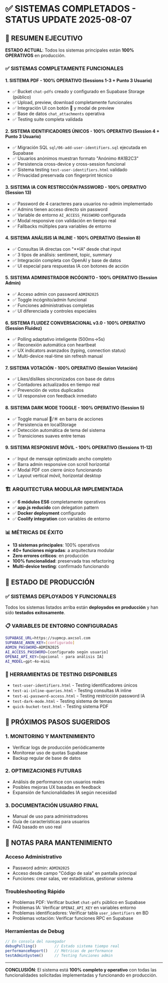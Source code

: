 # ✅ SISTEMAS COMPLETADOS - STATUS UPDATE 2025-08-07

## 🎯 RESUMEN EJECUTIVO

**ESTADO ACTUAL**: Todos los sistemas principales están **100% OPERATIVOS** en producción.

### ✅ SISTEMAS COMPLETAMENTE FUNCIONALES

#### 1. **SISTEMA PDF - 100% OPERATIVO** (Sessions 1-3 + Punto 3 Usuario)
- ✅ Bucket `chat-pdfs` creado y configurado en Supabase Storage (público)
- ✅ Upload, preview, download completamente funcionales
- ✅ Integración UI con botón 📎 y modal de preview
- ✅ Base de datos `chat_attachments` operativa
- ✅ Testing suite completa validada

#### 2. **SISTEMA IDENTIFICADORES ÚNICOS - 100% OPERATIVO** (Session 4 + Punto 3 Usuario)
- ✅ Migración SQL `sql/06-add-user-identifiers.sql` ejecutada en Supabase
- ✅ Usuarios anónimos muestran formato "Anónimo #A1B2C3"
- ✅ Persistencia cross-device y cross-session funcional
- ✅ Sistema testing `test-user-identifiers.html` validado
- ✅ Privacidad preservada con fingerprint técnico

#### 3. **SISTEMA IA CON RESTRICCIÓN PASSWORD - 100% OPERATIVO** (Session 13)
- ✅ Password de 4 caracteres para usuarios no-admin implementado
- ✅ Admins tienen acceso directo sin password
- ✅ Variable de entorno `AI_ACCESS_PASSWORD` configurada
- ✅ Modal responsive con validación en tiempo real
- ✅ Fallbacks múltiples para variables de entorno

#### 4. **SISTEMA ANÁLISIS IA INLINE - 100% OPERATIVO** (Session 8)
- ✅ Consultas IA directas con "**IA" desde chat input
- ✅ 3 tipos de análisis: sentiment, topic, summary
- ✅ Integración completa con OpenAI y base de datos
- ✅ UI especial para respuestas IA con botones de acción

#### 5. **SISTEMA ADMINISTRADOR INCÓGNITO - 100% OPERATIVO** (Session Admin)
- ✅ Acceso admin con password `ADMIN2025`
- ✅ Toggle incógnito/admin funcional
- ✅ Funciones administrativas completas
- ✅ UI diferenciada y controles especiales

#### 6. **SISTEMA FLUIDEZ CONVERSACIONAL v3.0 - 100% OPERATIVO** (Session Fluidez)
- ✅ Polling adaptativo inteligente (500ms→5s)
- ✅ Reconexión automática con heartbeat
- ✅ UX indicators avanzados (typing, connection status)
- ✅ Multi-device real-time sin refresh manual

#### 7. **SISTEMA VOTACIÓN - 100% OPERATIVO** (Session Votación)
- ✅ Likes/dislikes sincronizados con base de datos
- ✅ Contadores actualizados en tiempo real
- ✅ Prevención de votos duplicados
- ✅ UI responsive con feedback inmediato

#### 8. **SISTEMA DARK MODE TOGGLE - 100% OPERATIVO** (Session 5)
- ✅ Toggle manual 🌙/☀️ en barra de acciones
- ✅ Persistencia en localStorage
- ✅ Detección automática de tema del sistema
- ✅ Transiciones suaves entre temas

#### 9. **SISTEMA RESPONSIVE MÓVIL - 100% OPERATIVO** (Sessions 11-12)
- ✅ Input de mensaje optimizado ancho completo
- ✅ Barra admin responsive con scroll horizontal
- ✅ Modal PDF con cierre único funcionando
- ✅ Layout vertical móvil, horizontal desktop

### 🏗️ ARQUITECTURA MODULAR IMPLEMENTADA
- ✅ **6 módulos ES6** completamente operativos
- ✅ **app.js reducido** con delegation pattern
- ✅ **Docker deployment** configurado
- ✅ **Coolify integration** con variables de entorno

### 📊 MÉTRICAS DE ÉXITO
- **13 sistemas principales**: 100% operativos
- **40+ funciones migradas**: a arquitectura modular
- **Zero errores críticos**: en producción
- **100% funcionalidad**: preservada tras refactoring
- **Multi-device testing**: confirmado funcionando

## 🚀 ESTADO DE PRODUCCIÓN

### ✅ SISTEMAS DEPLOYADOS Y FUNCIONALES
Todos los sistemas listados arriba están **deployados en producción** y han sido **testados exitosamente**.

### 📋 VARIABLES DE ENTORNO CONFIGURADAS
```bash
SUPABASE_URL=https://supmcp.axcsol.com
SUPABASE_ANON_KEY=[configurado]
ADMIN_PASSWORD=ADMIN2025
AI_ACCESS_PASSWORD=[configurado según usuario]
OPENAI_API_KEY=[opcional - para análisis IA]
AI_MODEL=gpt-4o-mini
```

### 🧪 HERRAMIENTAS DE TESTING DISPONIBLES
- `test-user-identifiers.html` - Testing identificadores únicos
- `test-ai-inline-queries.html` - Testing consultas IA inline
- `test-ai-password-access.html` - Testing restricción password IA
- `test-dark-mode.html` - Testing sistema de temas
- `quick-bucket-test.html` - Testing sistema PDF

## 🎯 PRÓXIMOS PASOS SUGERIDOS

### 1. **MONITORING Y MANTENIMIENTO**
- Verificar logs de producción periódicamente
- Monitorear uso de quotas Supabase
- Backup regular de base de datos

### 2. **OPTIMIZACIONES FUTURAS**
- Análisis de performance con usuarios reales
- Posibles mejoras UX basadas en feedback
- Expansión de funcionalidades IA según necesidad

### 3. **DOCUMENTACIÓN USUARIO FINAL**
- Manual de uso para administradores
- Guía de características para usuarios
- FAQ basado en uso real

## 📝 NOTAS PARA MANTENIMIENTO

### Acceso Administrativo
- Password admin: `ADMIN2025`
- Acceso desde campo "Código de sala" en pantalla principal
- Funciones: crear salas, ver estadísticas, gestionar sistema

### Troubleshooting Rápido
- Problemas PDF: Verificar bucket `chat-pdfs` público en Supabase
- Problemas IA: Verificar `OPENAI_API_KEY` en variables entorno
- Problemas identificadores: Verificar tabla `user_identifiers` en BD
- Problemas votación: Verificar funciones RPC en Supabase

### Herramientas de Debug
```javascript
// En consola del navegador
debugPolling()        // Estado sistema tiempo real
performanceReport()   // Métricas de performance  
testAdminSystem()     // Testing funciones admin
```

---

**CONCLUSIÓN**: El sistema está **100% completo y operativo** con todas las funcionalidades solicitadas implementadas y funcionando en producción.